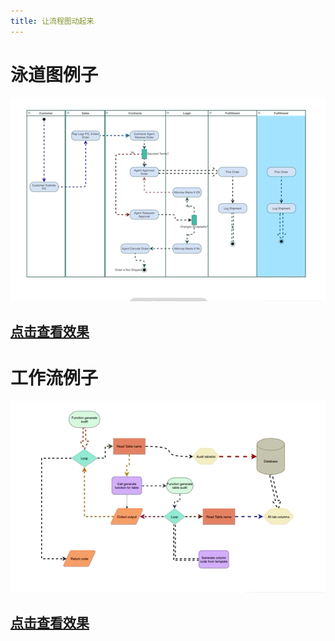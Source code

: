 ```yaml
---
title: 让流程图动起来
---
```


# 泳道图例子 

![Online Diagram Drawing](/public/themes/freedgo/workflow/swim_flow.gif "flowchart flow")

##  [点击查看效果](https://www.freedgo.com/draw-show.html?lightbox=1&highlight=0000ff&layers=1&nav=1&title=%E8%AE%A2%E5%8D%95%E5%B1%A5%E8%A1%8C#Uhttps%3A%2F%2Fwww.yuaoq.com%2F54678084036591618%2F111874062585692162%2Flastest.xml)

# 工作流例子 
![Online Diagram Drawing](/public/themes/freedgo/workflow/workflow_flow.gif "flowchart flow")
##  [点击查看效果](https://www.freedgo.com/draw-show.html?lightbox=1&highlight=0000ff&layers=1&nav=1&title=%E5%AE%A1%E8%AE%A1%E6%B5%81%E7%A8%8B%E5%9B%BE%E7%A4%BA%E4%BE%8B#Uhttps%3A%2F%2Fwww.yuaoq.com%2F54678084036591618%2F111972771671572482%2Flastest.xml)  



 

